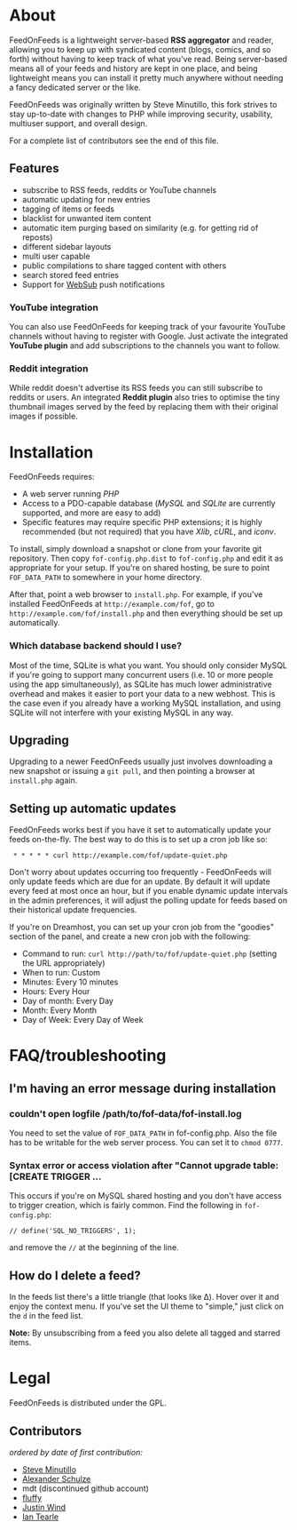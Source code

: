 # About

FeedOnFeeds is a lightweight server-based **RSS aggregator** and reader,
allowing you to keep up with syndicated content (blogs, comics, and so
forth) without having to keep track of what you've read. Being
server-based means all of your feeds and history are kept in one
place, and being lightweight means you can install it pretty much
anywhere without needing a fancy dedicated server or the like.

FeedOnFeeds was originally written by Steve Minutillo,
this fork strives to stay up-to-date with changes to PHP while improving
security, usability, multiuser support, and overall design.

For a complete list of contributors see the end of this file.

## Features

* subscribe to RSS feeds, reddits or YouTube channels
* automatic updating for new entries
* tagging of items or feeds
* blacklist for unwanted item content
* automatic item purging based on similarity (e.g. for getting rid of reposts)
* different sidebar layouts
* multi user capable
* public compilations to share tagged content with others
* search stored feed entries
* Support for [WebSub](https://en.wikipedia.org/wiki/WebSub) push notifications

### YouTube integration

You can also use FeedOnFeeds for keeping track of your favourite YouTube
channels without having to register with Google. Just activate the integrated
**YouTube plugin** and add subscriptions to the channels you want to follow.

### Reddit integration

While reddit doesn't advertise its RSS feeds you can still subscribe to reddits
or users. An integrated **Reddit plugin** also tries to optimise the tiny
thumbnail images served by the feed by replacing them with their original
images if possible.

# Installation

FeedOnFeeds requires:

* A web server running *PHP*
* Access to a PDO-capable database (*MySQL* and *SQLite* are currently supported,
  and more are easy to add)
* Specific features may require specific PHP extensions; it is highly
  recommended (but not required) that you have *Xlib*, *cURL*, and *iconv*.

To install, simply download a snapshot or clone from your favorite git
repository. Then copy `fof-config.php.dist` to `fof-config.php` and edit
it as appropriate for your setup. If you're on shared hosting, be sure
to point `FOF_DATA_PATH` to somewhere in your home directory.

After that, point a web browser to `install.php`. For example, if you've
installed FeedOnFeeds at `http://example.com/fof`, go to
`http://example.com/fof/install.php` and then everything should be set
up automatically.

### Which database backend should I use?

Most of the time, SQLite is what you want. You should only consider MySQL if
you're going to support many concurrent users (i.e. 10 or more people using the
app simultaneously), as SQLite has much lower administrative overhead and makes
it easier to port your data to a new webhost. This is the case even if you
already have a working MySQL installation, and using SQLite will not interfere
with your existing MySQL in any way.

## Upgrading

Upgrading to a newer FeedOnFeeds usually just involves downloading a
new snapshot or issuing a `git pull`, and then pointing a browser at `install.php`
again.

## Setting up automatic updates

FeedOnFeeds works best if you have it set to automatically update your feeds
on-the-fly. The best way to do this is to set up a cron job like
so:

     * * * * * curl http://example.com/fof/update-quiet.php

Don't worry about updates occurring too frequently - FeedOnFeeds will only
update feeds which are due for an update. By default it will
update every feed at most once an hour, but if you enable dynamic
update intervals in the admin preferences, it will adjust the polling
update for feeds based on their historical update frequencies.

If you're on Dreamhost, you can set up your cron job from the "goodies" section
of the panel, and create a new cron job with the following:

* Command to run: `curl http://path/to/fof/update-quiet.php` (setting the URL
  appropriately)
* When to run: Custom
* Minutes: Every 10 minutes
* Hours: Every Hour
* Day of month: Every Day
* Month: Every Month
* Day of Week: Every Day of Week

# FAQ/troubleshooting

## I'm having an error message during installation

### couldn't open logfile /path/to/fof-data/fof-install.log

You need to set the value of `FOF_DATA_PATH` in fof-config.php. Also the file
has to be writable for the web server process. You can set it to `chmod 0777`.

### Syntax error or access violation after "Cannot upgrade table: [CREATE TRIGGER ...

This occurs if you're on MySQL shared hosting and you don't have access to
trigger creation, which is fairly common. Find the following in `fof-config.php`:

    // define('SQL_NO_TRIGGERS', 1);

and remove the `//` at the beginning of the line.

## How do I delete a feed?

In the feeds list there's a little triangle (that looks like &Delta;). Hover
over it and enjoy the context menu. If you've set the UI theme to "simple," just
click on the `d` in the feed list.

**Note:** By unsubscribing from a feed you also delete all tagged and starred
items.

# Legal

FeedOnFeeds is distributed under the GPL.

## Contributors

*ordered by date of first contribution:*

* [Steve Minutillo](http://feedonfeeds.com/ "original FeedOnFeeds homepage")
* [Alexander Schulze](https://github.com/RomanSixty)
* mdt (discontinued github account)
* [fluffy](https://github.com/fluffy-critter)
* [Justin Wind](https://github.com/thylacine)
* [Ian Tearle](https://github.com/iantearle)

